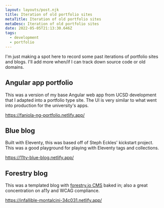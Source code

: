 ```yaml
---
layout: layouts/post.njk
title: Iteration of old portfolio sites
metaTitle: Iteration of old portfolio sites
metaDesc: Iteration of old portfolio sites
date: 2022-05-05T21:13:30.646Z
tags:
  - development
  - portfolio
---
```

I'm just making a spot here to record some past iterations of portfolio sites and blogs. I'll add more when/if I can track down source code or old domains.

## Angular app portfolio

This was a version of my base Angular web app from UCSD development that I adapted into a portfolio type site. The UI is very similar to what went into production for the university's apps.

<https://faniola-ng-portfolio.netlify.app/>

## Blue blog

Built with Eleventy, this was based off of Steph Eckles' kickstart project. This was a good playground for playing with Eleventy tags and collections.

<https://11ty-blue-blog.netlify.app/>

## Forestry blog

This was a templated blog with [forestry.io CMS](https://forestry.io/) baked in; also a great concentration on a11y and WCAG compliance.

<https://infallible-montalcini-34c031.netlify.app/>